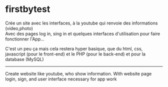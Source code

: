 # firstbytest

Crée un site avec les interfaces, à la youtube qui renvoie des informations (video,photo)  
Avec des pages log in, sing in et quelques interfaces d'utilisation pour faire fonctionner l'App... 

C'est un peu ça mais cela restera hyper basique, que du html, css, javascript (pour le front-end) et le PHP (pour le back-end)  et pour la database (MySQL)

---- 

Create website like youtube, who show information. With website page login, sign, and user interface necessary for app work
